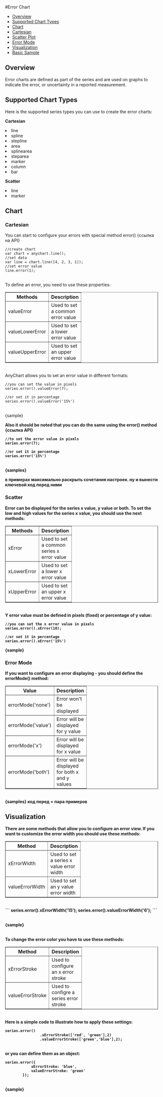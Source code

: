 #Error Chart

* [Overview](#overview)
* [Supported Chart Types](#supported_chart_types)
* [Chart](#chart)
 * [Cartesian](#cartesian)
 * [Scatter Plot](#scatter_plot)
 * [Error Mode](#error_mode)
* [Visualization](#visualization)
 * [Basic Sample](#basic_sample)

## Overview

Error charts are defined as part of the series and are used on graphs to indicate the error, or uncertainty in a reported measurement.

## Supported Chart Types

Here is the supported series types you can use to create the error charts:

<b>Cartesian</b>
    <li>line</li>
    <li>spline</li>
    <li>stepline</li>
    <li>area</li>
    <li>splinearea</li>
    <li>steparea</li>
    <li>marker</li>
    <li>column</li>
    <li>bar</li>

<b>Scatter</b>
    <li>line</li>
    <li>marker</li>

## Chart

### Cartesian

You can start to configure your errors with special method error() {ссылка на API}

```
//create chart
var chart = anychart.line();
//set data
var line = chart.line([4, 2, 3, 1]);
//set error value
line.error(1);
```

<br>To define an error, you need to use these properties:

<table width="400" border="1" class="dtTABLE">
<tbody><tr>
<th width="88"><b>Methods</b></th>
<th width="88"><b>Description</b></th>
</tr>
<tr>
<td>valueError</td>
<td>Used to set a common error value</td>
</tr>
<tr>
<td>valueLowerError</td>
<td>Used to set a lower error value</td>
</tr>
<tr>
<td>valueUpperError</td>
<td>Used to set an upper error value</td>
</tr>
</tbody></table>

<br>AnyChart allows you to set an error value in different formats:

```
//you can set the value in pixels
series.error().valueError(7);

//or set it in percentage
series.error().valueError('15%')
```

<br>{sample}

<b>Also it should be noted that you can do the same using the error() method {ссылка API}

```
//to set the error value in pixels
series.error(7);

//or set it in percentage
series.error('15%')
```

<br>
{samples}

в примерах максимально раскрыть сочетания настроек. ну и вынести ключевой код перед ними

### Scatter

Error can be displayed for the series x value, y value or both. To set the low and high values for the series x value, you should use the next methods:

<table width="400" border="1" class="dtTABLE">
<tbody><tr>
<th width="88"><b>Methods</b></th>
<th width="88"><b>Description</b></th>
</tr>
<tr>
<td>xError</td>
<td>Used to set a common series x error value</td>
</tr>
<tr>
<td>xLowerError</td>
<td>Used to set a lower x error value</td>
</tr>
<tr>
<td>xUpperError</td>
<td>Used to set an upper x error value</td>
</tr>
</tbody></table>

<br>Y error value must be defined in pixels (fixed) or percentage of y value:

```
//you can set the x error value in pixels
series.error().xError(10);

//or set it in percentage
series.error().xError('15%')
```

{sample}

### Error Mode

If you want to configure an error displaying - you should define the errorMode() method:

<table width="400" border="1" class="dtTABLE">
<tbody><tr>
<th width="88"><b>Value</b></th>
<th width="88"><b>Description</b></th>
</tr>
<tr>
<td>errorMode('none')</td>
<td>Error won't be displayed</td>
</tr>
<tr>
<td>errorMode('value')</td>
<td>Error will be displayed for y value</td>
</tr>
<tr>
<td>errorMode('x')</td>
<td>Error will be displayed for x value</td>
</tr>
<tr>
<td>errorMode('both')</td>
<td>Error will be displayed for both x and y values</td>
</tr>
</tbody></table>

<br>{samples} код перед + пара примеров

## Visualization

There are some methods that allow you to configure an error view. If you want to customize the error width you should use these methods:

<table width="400" border="1" class="dtTABLE">
<tbody><tr>
<th width="88"><b>Method</b></th>
<th width="88"><b>Description</b></th>
</tr>
<tr>
<td>xErrorWidth</td>
<td>Used to set a series x value error width</td>
</tr>
<tr>
<td>valueErrorWidth</td>
<td>Used to set an y value error width</td>
</tr>
</tbody></table>

<br>
```
series.error().xErrorWidth('15');
series.error().valueErrorWidth('6');
```

<br>{sample}

<br>To change the error color you have to use these methods:

<table width="400" border="1" class="dtTABLE">
<tbody><tr>
<th width="88"><b>Method</b></th>
<th width="88"><b>Description</b></th>
</tr>
<tr>
<td>xErrorStroke</td>
<td>Used to configure an x error stroke</td>
</tr>
<tr>
<td>valueErrorStroke</td>
<td>Used to configre a series error stroke</td>
</tr>
</tbody></table>

<br>Here is a simple code to illustrate how to apply these settings:
```
series.error()
                .xErrorStroke(['red', 'green'],2)
                .valueErrorStroke(['green','blue'],2);
```

<br>or you can define them as an object:

```
series.error({
            xErrorStroke: 'blue',
            valueErrorStroke: 'green'
        });
```

<br>{sample}